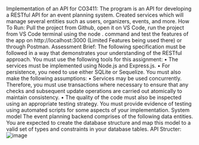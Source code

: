 Implementation of an API for CO3411:
The program is an API for developing a RESTful API for an event planning system. Created services which will manage several entities such as users, organizers, events, and more.
How To Run:
Pull the project from Github, open it on VS Code, run the project from VS Code terminal using the node . command and test the features of the app on http://localhost:3000 (Limited Features being used there) or through Postman.
Assessment Brief:
The following specification must be followed in a way that demonstrates your understanding
of the RESTful approach. You must use the following tools for this assignment:
• The services must be implemented using Node.js and Express.js.
• For persistence, you need to use either SQLite or Sequelize.
You must also make the following assumptions:
• Services may be used concurrently. Therefore, you must use transactions where
necessary to ensure that any checks and subsequent update operations are carried
out atomically to maintain consistency.
• The quality of the code must also be inspected using an appropriate testing
strategy. You must provide evidence of testing using automated scripts for some
aspects of your implementation.
System model
The event planning backend comprises of the following data entities. You are expected to
create the database structure and map this model to a valid set of types and constraints in your
database tables.
API Structer:
![image](https://github.com/user-attachments/assets/80ee4f3a-6d3e-4765-aef7-c50428b2c14e)
